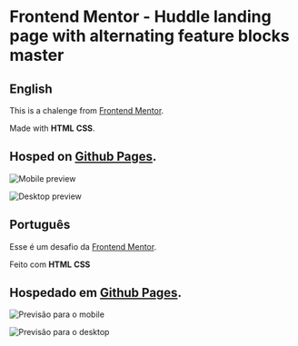 # Frontend Mentor - Huddle landing page with alternating feature blocks master

## English 

This is a chalenge from [Frontend Mentor](https://www.frontendmentor.io).

Made with **HTML** **CSS**.

Hosped on [Github Pages](https://luqta.github.io/huddle-landing-page-with-alternating-feature-blocks-master/). 
---

![Mobile preview](/design/mobile-design.jpg "Mobile preview")

![Desktop preview](/design/desktop-design.jpg "Desktop preview")

## Português

Esse é um desafio da [Frontend Mentor](https://www.frontendmentor.io).

Feito com **HTML** **CSS**

Hospedado em [Github Pages](https://luqta.github.io/huddle-landing-page-with-alternating-feature-blocks-master/).
---

![Previsão para o mobile](/design/mobile-design.jpg "Previsão para o mobile")

![Previsão para o desktop](/design/desktop-design.jpg "Previsão para o desktop")
